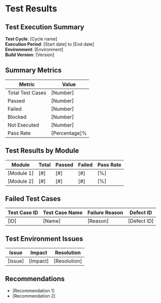 # Test Results

## Test Execution Summary
**Test Cycle**: [Cycle name]  
**Execution Period**: [Start date] to [End date]  
**Environment**: [Environment]  
**Build Version**: [Version]

## Summary Metrics
| Metric | Value |
|--------|-------|
| Total Test Cases | [Number] |
| Passed | [Number] |
| Failed | [Number] |
| Blocked | [Number] |
| Not Executed | [Number] |
| Pass Rate | [Percentage]% |

## Test Results by Module
| Module | Total | Passed | Failed | Pass Rate |
|--------|-------|--------|--------|-----------|
| [Module 1] | [#] | [#] | [#] | [%] |
| [Module 2] | [#] | [#] | [#] | [%] |

## Failed Test Cases
| Test Case ID | Test Case Name | Failure Reason | Defect ID |
|--------------|----------------|----------------|-----------|
| [ID] | [Name] | [Reason] | [Defect ID] |

## Test Environment Issues
| Issue | Impact | Resolution |
|-------|--------|------------|
| [Issue] | [Impact] | [Resolution] |

## Recommendations
- [Recommendation 1]
- [Recommendation 2]
